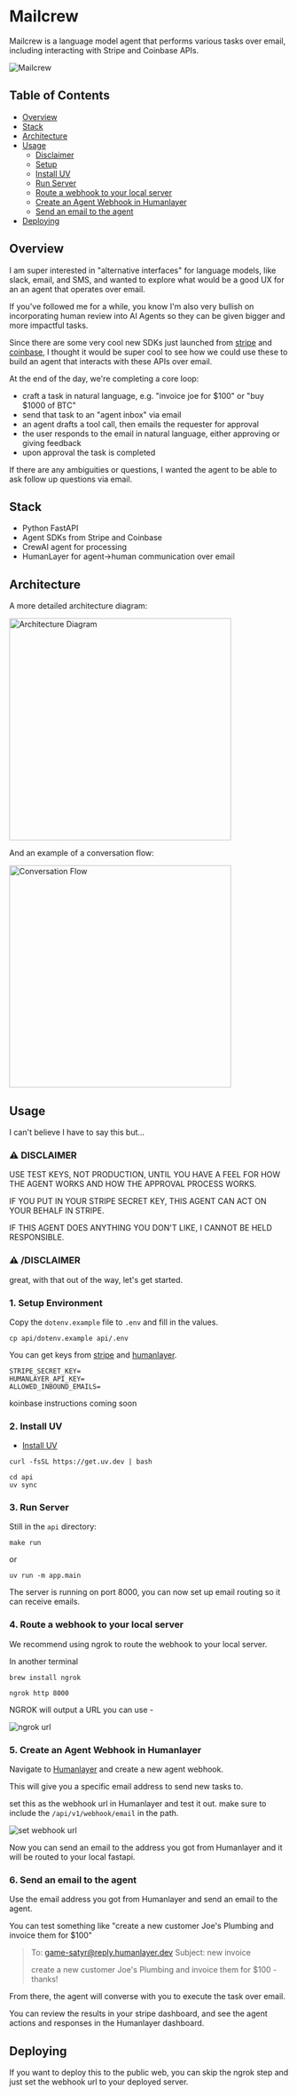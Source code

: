 Mailcrew
===========


Mailcrew is a language model agent that performs various tasks over email, including interacting with Stripe and Coinbase APIs.

![Mailcrew](./doc/images/highlevel.png)

Table of Contents
----------------

- [Overview](#overview)
- [Stack](#stack)
- [Architecture](#architecture)
- [Usage](#usage)
  - [Disclaimer](#warning-disclaimer)
  - [Setup](#1-setup)
  - [Install UV](#2-install-uv)
  - [Run Server](#3-run-server)
  - [Route a webhook to your local server](#4-route-a-webhook-to-your-local-server)
  - [Create an Agent Webhook in Humanlayer](#5-create-an-agent-webhook-in-humanlayer)
  - [Send an email to the agent](#6-send-an-email-to-the-agent)
- [Deploying](#deploying)


Overview
---------

I am super interested in "alternative interfaces" for language models, like slack, email, and SMS,
and wanted to explore what would be a good UX for an an agent that operates over email. 

If you've followed me for a while, you know I'm also very bullish on incorporating
human review into AI Agents so they can be given bigger and more impactful tasks.

Since there are some very cool new SDKs just launched from [stripe](https://docs.stripe.com/agents) and [coinbase](https://github.com/coinbase/coinbase-sdk-ai-agent-sample),
I thought it would be super cool to see how we could use these to build an agent that interacts with these APIs over email.

At the end of the day, we're completing a core loop:

- craft a task in natural language, e.g. "invoice joe for $100" or  "buy $1000 of BTC" 
- send that task to an "agent inbox" via email
- an agent drafts a tool call, then emails the requester for approval 
- the user responds to the email in natural language, either approving or giving feedback
- upon approval the task is completed

If there are any ambiguities or questions, I wanted the agent to be able to ask follow up questions via email.

Stack
----

- Python FastAPI
- Agent SDKs from Stripe and Coinbase
- CrewAI agent for processing
- HumanLayer for agent->human communication over email

Architecture
----

A more detailed architecture diagram:

<img src="./doc/images/architecture.png" width="400" alt="Architecture Diagram">


And an example of a conversation flow:

<img src="./doc/images/workflow.png" width="400" alt="Conversation Flow">


Usage
----

I can't believe I have to say this but...

### :warning: DISCLAIMER

USE TEST KEYS, NOT PRODUCTION, UNTIL YOU HAVE A FEEL FOR HOW THE AGENT WORKS AND HOW THE APPROVAL PROCESS WORKS.

IF YOU PUT IN YOUR STRIPE SECRET KEY, THIS AGENT CAN ACT ON YOUR BEHALF IN STRIPE.

IF THIS AGENT DOES ANYTHING YOU DON'T LIKE, I CANNOT BE HELD RESPONSIBLE.

### :warning: /DISCLAIMER

great, with that out of the way, let's get started.

### 1. Setup Environment

Copy the `dotenv.example` file to `.env` and fill in the values.

```
cp api/dotenv.example api/.env
```

You can get keys from [stripe](https://dashboard.stripe.com/test/apikeys) and [humanlayer](https://app.humanlayer.dev).

```
STRIPE_SECRET_KEY=
HUMANLAYER_API_KEY=
ALLOWED_INBOUND_EMAILS=
```

koinbase instructions coming soon

### 2. Install UV

- [Install UV](https://docs.astral.sh/uv/getting-started/installation/)

```
curl -fsSL https://get.uv.dev | bash
```

```
cd api
uv sync
```

### 3. Run Server

Still in the `api` directory:

```
make run
```

or 

```
uv run -m app.main
```

The server is running on port 8000, you can now set up email routing so it can receive emails.

### 4. Route a webhook to your local server

We recommend using ngrok to route the webhook to your local server. 

In another terminal

```
brew install ngrok
```

```
ngrok http 8000
```

NGROK will output a URL you can use - 

![ngrok url](./doc/images/ngrok-url.png)

### 5. Create an Agent Webhook in Humanlayer

Navigate to [Humanlayer](https://app.humanlayer.dev) and create a new agent webhook. 

This will give you a specific email address to send new tasks to.

set this as the webhook url in Humanlayer and test it out. make sure to include the `/api/v1/webhook/email` in the path.

![set webhook url](./doc/images/set-webhook-url.png)

Now you can send an email to the address you got from Humanlayer and it will be routed to your local fastapi.

### 6. Send an email to the agent

Use the email address you got from Humanlayer and send an email to the agent.

You can test something like "create a new customer Joe's Plumbing and invoice them for $100"

> To: game-satyr@reply.humanlayer.dev
> Subject: new invoice
> 
> create a new customer Joe's Plumbing and invoice them for $100 - thanks!

From there, the agent will converse with you to execute the task over email. 

You can review the results in your stripe dashboard, and see the agent actions and responses in the Humanlayer dashboard.

## Deploying

If you want to deploy this to the public web, you can skip the ngrok step and just set the webhook url to your deployed server.

